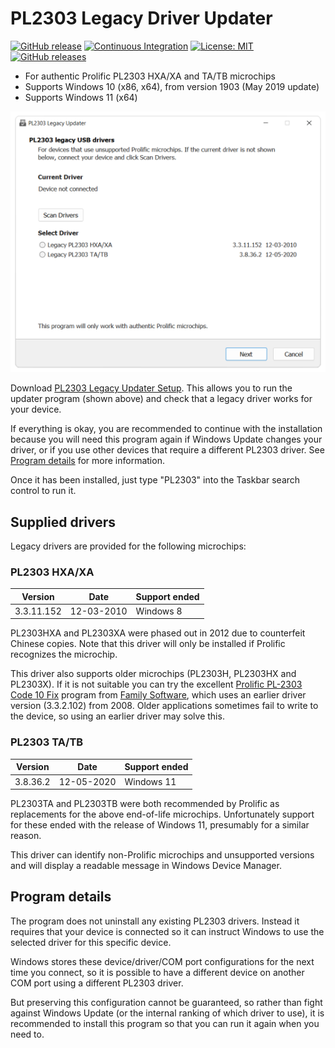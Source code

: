 # PL2303 Legacy Driver Updater

[![GitHub release](https://img.shields.io/github/release/johnstevenson/pl2303-legacy?color=blue)](https://github.com/johnstevenson/pl2303-legacy/releases)
[![Continuous Integration](https://github.com/johnstevenson/pl2303-legacy/actions/workflows/build.yml/badge.svg?branch=main)](https://github.com/johnstevenson/pl2303-legacy/actions?query=branch:main)
[![License: MIT](https://img.shields.io/badge/License-MIT-yellow)](https://opensource.org/licenses/MIT)
[![GitHub releases](https://img.shields.io/github/downloads/johnstevenson/pl2303-legacy/total?color=coral)](https://github.com/johnstevenson/pl2303-legacy/releases/)

- For authentic Prolific PL2303 HXA/XA and TA/TB microchips
- Supports Windows 10 (x86, x64), from version 1903 (May 2019 update)
- Supports Windows 11 (x64)

![Screenshot](screenshot.png)

Download [PL2303 Legacy Updater Setup][release]. This allows you to run the updater program (shown
above) and check that a legacy driver works for your device.

If everything is okay, you are recommended to continue with the installation because you will need
this program again if Windows Update changes your driver, or if you use other devices that require a
different PL2303 driver. See [Program details](#program-details) for more information.

Once it has been installed, just type "PL2303" into the Taskbar search control to run it.

## Supplied drivers

Legacy drivers are provided for the following microchips:

### PL2303 HXA/XA

| Version    | Date       | Support ended |
|------------|------------|---------------|
| 3.3.11.152 | 12-03-2010 | Windows 8     |

PL2303HXA and PL2303XA were phased out in 2012 due to counterfeit Chinese copies. Note that this
driver will only be installed if Prolific recognizes the microchip.

This driver also supports older microchips (PL2303H, PL2303HX and PL2303X). If it is not suitable
you can try the excellent [Prolific PL-2303 Code 10 Fix][codefix] program from
[Family Software][family], which uses an earlier driver version (3.3.2.102) from 2008. Older
applications sometimes fail to write to the device, so using an earlier driver may
solve this.

### PL2303 TA/TB

| Version  | Date       | Support ended |
|----------|------------|---------------|
| 3.8.36.2 | 12-05-2020 | Windows 11    |

PL2303TA and PL2303TB were both recommended by Prolific as replacements for the above end-of-life
microchips. Unfortunately support for these ended with the release of Windows 11, presumably for a
similar reason.

This driver can identify non-Prolific microchips and unsupported versions and will display a
readable message in Windows Device Manager.

## Program details

The program does not uninstall any existing PL2303 drivers. Instead it requires that your device is
connected so it can instruct Windows to use the selected driver for this specific device.

Windows stores these device/driver/COM port configurations for the next time you connect, so it is
possible to have a different device on another COM port using a different PL2303 driver.

But preserving this configuration cannot be guaranteed, so rather than fight against Windows
Update (or the internal ranking of which driver to use), it is recommended to install this
program so that you can run it again when you need to.

[codefix]:  https://www.ifamilysoftware.com/Prolific_PL-2303_Code_10_Fix.html
[family]:   https://www.ifamilysoftware.com/
[release]:  https://github.com/johnstevenson/pl2303-legacy/releases/latest
